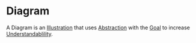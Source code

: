 # Diagram

A Diagram is an [Illustration](700028.md) that uses [Abstraction](60056.md) with the [Goal](60058.md) to increase [Understandablility](700029.md).
